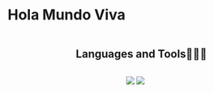<h1 style="text-center">Hola Mundo Viva</h1>
<!--h1 without bottom border-->
<div id="user-content-toc">
  <ul align="center">
    <summary><h2 style="display: inline-block">Languages and Tools👨🏻‍💻</h2></summary>
  </ul>
</div>
<!--tech stack icons-->
<p align="center">
  <a>
    <img src="https://skillicons.dev/icons?i=html,css,tailwind,js,ts,vite,react,astro,py,django,mongodb,mysql,postgres,figma,docker,git,github,vscode,blender,godot&perline=8" />
    <img src="https://skillicons.dev/icons?i=html,css,tailwind,js,ts,vite,react,astro,py,django,mongodb,mysql,postgres,figma,docker,git,github,vscode,blender,godot&perline=10" />
  </a>
</p>
